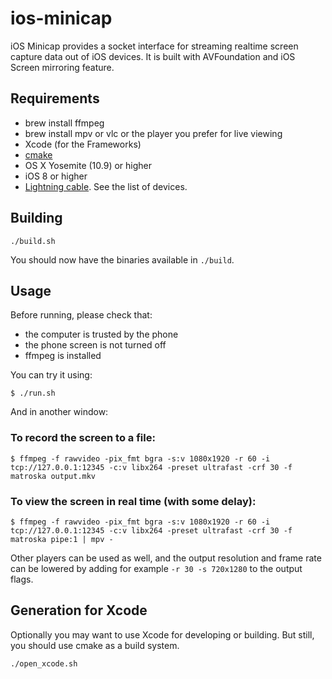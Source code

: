 # ios-minicap

iOS Minicap provides a socket interface for streaming realtime screen capture data out of iOS devices. It is built with AVFoundation and iOS Screen mirroring feature.


## Requirements

* brew install ffmpeg
* brew install mpv or vlc or the player you prefer for live viewing
* Xcode (for the Frameworks)
* [cmake](https://cmake.org/)
* OS X Yosemite (10.9) or higher
* iOS 8 or higher
* [Lightning cable](https://en.wikipedia.org/wiki/Lightning_(connector)). See the list of devices.

## Building

```
./build.sh
```

You should now have the binaries available in `./build`.

## Usage

Before running, please check that:

* the computer is trusted by the phone
* the phone screen is not turned off
* ffmpeg is installed

You can try it using:

```
$ ./run.sh
```

And in another window:

### To record the screen to a file:

```
$ ffmpeg -f rawvideo -pix_fmt bgra -s:v 1080x1920 -r 60 -i tcp://127.0.0.1:12345 -c:v libx264 -preset ultrafast -crf 30 -f matroska output.mkv
```

### To view the screen in real time (with some delay):

```
$ ffmpeg -f rawvideo -pix_fmt bgra -s:v 1080x1920 -r 60 -i tcp://127.0.0.1:12345 -c:v libx264 -preset ultrafast -crf 30 -f matroska pipe:1 | mpv -
```

Other players can be used as well, and the output resolution and frame rate can be lowered by adding for example `-r 30 -s 720x1280` to the output flags.

## Generation for Xcode

Optionally you may want to use Xcode for developing or building. But still, you should use cmake as a build system.

```
./open_xcode.sh
```
